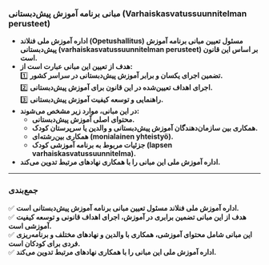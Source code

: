 ### **مبانی برنامه آموزش پیش‌دبستانی (Varhaiskasvatussuunnitelman perusteet)**  

- **اداره آموزش ملی فنلاند (Opetushallitus) مسئول تعیین مبانی برنامه آموزش پیش‌دبستانی (varhaiskasvatussuunnitelman perusteet) بر اساس این قانون است.**  
- **هدف از تعیین این مبانی عبارت است از:**  
  1️⃣ **تضمین اجرای یکسان و برابر آموزش پیش‌دبستانی در سراسر کشور.**  
  2️⃣ **اجرای اهداف تعیین‌شده در این قانون برای آموزش پیش‌دبستانی.**  
  3️⃣ **راهنمایی و توسعه کیفیت آموزش پیش‌دبستانی.**  
- **در این مبانی، موارد زیر مشخص می‌شوند:**  
  - **محتوای اصلی آموزش پیش‌دبستانی.**  
  - **همکاری بین سازمان‌دهندگان آموزش پیش‌دبستانی و والدین یا سرپرستان کودک.**  
  - **همکاری بین‌رشته‌ای (monialainen yhteistyö).**  
  - **جزئیات مربوط به برنامه آموزشی کودک (lapsen varhaiskasvatussuunnitelma).**  
- **اداره آموزش ملی این مبانی را با همکاری نهادهای مرتبط تدوین می‌کند.**  

---

### **جمع‌بندی**  
✅ **اداره آموزش ملی فنلاند مسئول تعیین مبانی برنامه آموزش پیش‌دبستانی است.**  
✅ **هدف از این مبانی تضمین برابری در آموزش، اجرای اهداف قانونی و توسعه کیفیت آموزشی است.**  
✅ **این مبانی شامل محتوای آموزشی، همکاری با والدین و نهادهای مختلف و برنامه‌ریزی فردی برای کودکان است.**  
✅ **اداره آموزش ملی این مبانی را با همکاری نهادهای مرتبط تدوین می‌کند.**